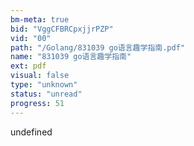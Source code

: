 ```yaml
---
bm-meta: true
bid: "VggCFBRCpxjjrPZP"
vid: "00"
path: "/Golang/831039 go语言趣学指南.pdf"
name: "831039 go语言趣学指南"
ext: pdf
visual: false
type: "unknown"
status: "unread"
progress: 51
---
```

undefined